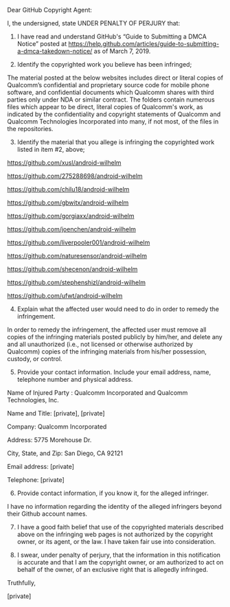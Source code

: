 Dear GitHub Copyright Agent:

 

I, the undersigned, state UNDER PENALTY OF PERJURY that:

 

1) I have read and understand GitHub's “Guide to Submitting a DMCA Notice” posted at https://help.github.com/articles/guide-to-submitting-a-dmca-takedown-notice/ as of March 7, 2019.

 

2) Identify the copyrighted work you believe has been infringed;

The material posted at the below websites includes direct or literal copies of Qualcomm’s confidential and proprietary source code for mobile phone software, and confidential documents which Qualcomm shares with third parties only under NDA or similar contract.  The folders contain numerous files which appear to be direct, literal copies of Qualcomm's work, as indicated by the confidentiality and copyright statements of Qualcomm and Qualcomm Technologies Incorporated into many, if not most, of the files in the repositories.

 

3) Identify the material that you allege is infringing the copyrighted work listed in item #2, above;

https://github.com/xusl/android-wilhelm

https://github.com/275288698/android-wilhelm

https://github.com/chilu18/android-wilhelm

https://github.com/gbwitx/android-wilhelm

https://github.com/gorgiaxx/android-wilhelm

https://github.com/joenchen/android-wilhelm

https://github.com/liverpooler001/android-wilhelm

https://github.com/naturesensor/android-wilhelm

https://github.com/shecenon/android-wilhelm

https://github.com/stephenshizl/android-wilhelm

https://github.com/ufwt/android-wilhelm

 

4) Explain what the affected user would need to do in order to remedy the infringement.

 

In order to remedy the infringement, the affected user must remove all copies of the infringing materials posted publicly by him/her, and delete any and all unauthorized (i.e., not licensed or otherwise authorized by Qualcomm) copies of the infringing materials from his/her possession, custody, or control.

 

5) Provide your contact information. Include your email address, name, telephone number and physical address.

 

Name of Injured Party : Qualcomm Incorporated and Qualcomm Technologies, Inc.

Name and Title: [private], [private]

Company: Qualcomm Incorporated

Address: 5775 Morehouse Dr.

City, State, and Zip: San Diego, CA  92121

Email address:  [private]

Telephone: [private]

 

6)  Provide contact information, if you know it, for the alleged infringer.

I have no information regarding the identity of the alleged infringers beyond their Github account names.

 

7) I have a good faith belief that use of the copyrighted materials described above on the infringing web pages is not authorized by the copyright owner, or its agent, or the law. I have taken fair use into consideration.

 

8) I swear, under penalty of perjury, that the information in this notification is accurate and that I am the copyright owner, or am authorized to act on behalf of the owner, of an exclusive right that is allegedly infringed.

 

 

Truthfully,

 

 

 

[private]
